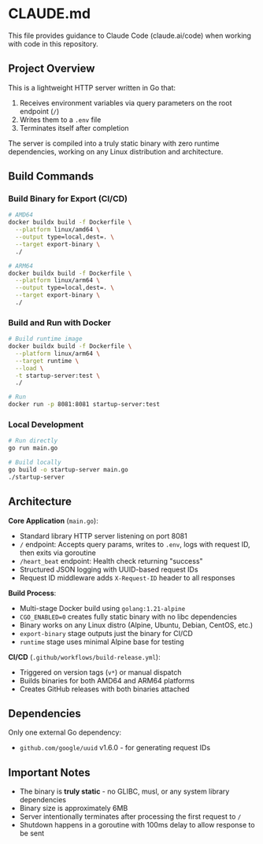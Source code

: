 # CLAUDE.md

This file provides guidance to Claude Code (claude.ai/code) when working with code in this repository.

## Project Overview

This is a lightweight HTTP server written in Go that:
1. Receives environment variables via query parameters on the root endpoint (`/`)
2. Writes them to a `.env` file
3. Terminates itself after completion

The server is compiled into a truly static binary with zero runtime dependencies, working on any Linux distribution and architecture.

## Build Commands

### Build Binary for Export (CI/CD)
```bash
# AMD64
docker buildx build -f Dockerfile \
  --platform linux/amd64 \
  --output type=local,dest=. \
  --target export-binary \
  ./

# ARM64
docker buildx build -f Dockerfile \
  --platform linux/arm64 \
  --output type=local,dest=. \
  --target export-binary \
  ./
```

### Build and Run with Docker
```bash
# Build runtime image
docker buildx build -f Dockerfile \
  --platform linux/arm64 \
  --target runtime \
  --load \
  -t startup-server:test \
  ./

# Run
docker run -p 8081:8081 startup-server:test
```

### Local Development
```bash
# Run directly
go run main.go

# Build locally
go build -o startup-server main.go
./startup-server
```

## Architecture

**Core Application** (`main.go`):
- Standard library HTTP server listening on port 8081
- `/` endpoint: Accepts query params, writes to `.env`, logs with request ID, then exits via goroutine
- `/heart_beat` endpoint: Health check returning "success"
- Structured JSON logging with UUID-based request IDs
- Request ID middleware adds `X-Request-ID` header to all responses

**Build Process**:
- Multi-stage Docker build using `golang:1.21-alpine`
- `CGO_ENABLED=0` creates fully static binary with no libc dependencies
- Binary works on any Linux distro (Alpine, Ubuntu, Debian, CentOS, etc.)
- `export-binary` stage outputs just the binary for CI/CD
- `runtime` stage uses minimal Alpine base for testing

**CI/CD** (`.github/workflows/build-release.yml`):
- Triggered on version tags (`v*`) or manual dispatch
- Builds binaries for both AMD64 and ARM64 platforms
- Creates GitHub releases with both binaries attached

## Dependencies

Only one external Go dependency:
- `github.com/google/uuid` v1.6.0 - for generating request IDs

## Important Notes

- The binary is **truly static** - no GLIBC, musl, or any system library dependencies
- Binary size is approximately 6MB
- Server intentionally terminates after processing the first request to `/`
- Shutdown happens in a goroutine with 100ms delay to allow response to be sent